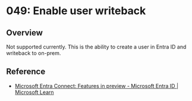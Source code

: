 # 049: Enable user writeback

## Overview

Not supported currently. This is the ability to create a user in Entra ID and writeback to on-prem.

## Reference

* [Microsoft Entra Connect: Features in preview - Microsoft Entra ID | Microsoft Learn](https://learn.microsoft.com/entra/identity/hybrid/connect/how-to-connect-preview)
